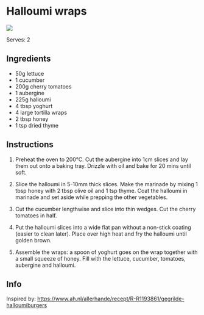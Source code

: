 # Halloumi wraps

![](https://www.sainsburysmagazine.co.uk/uploads/media/720x770/08/9448-Halloumi-wraps.jpg?v=1-0)

Serves: 2

## Ingredients
- 50g lettuce
- 1 cucumber
- 200g cherry tomatoes
- 1 aubergine
- 225g halloumi
- 4 tbsp yoghurt
- 4 large tortilla wraps
- 2 tbsp honey
- 1 tsp dried thyme

## Instructions
1. Preheat the oven to 200°C. 
Cut the aubergine into 1cm slices and lay them out onto a baking tray. Drizzle with oil and bake for 20 mins until soft.

2. Slice the halloumi in 5-10mm thick slices. 
Make the marinade by mixing 1 tbsp honey with 2 tbsp olive oil and 1 tsp thyme. 
Coat the halloumi in marinade and set aside while prepping the other vegetables.

3. Cut the cucumber lengthwise and slice into thin wedges. Cut the cherry tomatoes in half.

4. Put the halloumi slices into a wide flat pan without a non-stick coating (easier to clean later).
Place over high heat and fry the halloumi until golden brown.

5. Assemble the wraps: a spoon of yoghurt goes on the wrap together with a small squeeze of honey. 
Fill with the lettuce, cucumber, tomatoes, aubergine and halloumi.

## Info
Inspired by: https://www.ah.nl/allerhande/recept/R-R1193861/gegrilde-halloumiburgers
